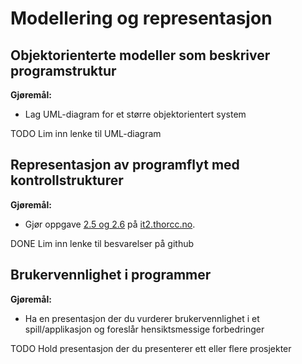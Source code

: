 # Modellering og representasjon

## Objektorienterte modeller som beskriver programstruktur

**Gjøremål:**

- Lag UML-diagram for et større objektorientert system

TODO Lim inn lenke til UML-diagram  

## Representasjon av programflyt med kontrollstrukturer

**Gjøremål:**

- Gjør oppgave [2.5  og 2.6](https://it2.thorcc.no/databehandling-og-algoritmer/flytdiagram#oppgaver) på [it2.thorcc.no](https://it2.thorcc.no).

DONE Lim inn lenke til besvarelser på github

## Brukervennlighet i programmer

**Gjøremål:**

- Ha en presentasjon der du vurderer brukervennlighet i et spill/applikasjon og foreslår hensiktsmessige forbedringer

TODO Hold presentasjon der du presenterer ett eller flere prosjekter
